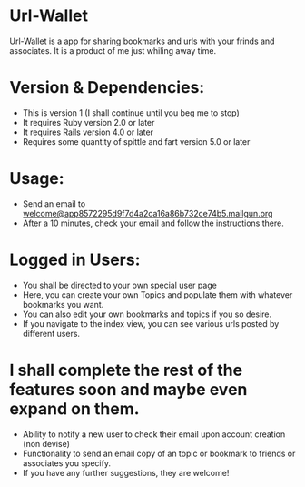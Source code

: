 # Url-Wallet
Url-Wallet is a app for sharing bookmarks and urls with your frinds and associates. It is a product of me just whiling away time. 

# Version & Dependencies:
- This is version 1 (I shall continue until you beg me to stop)
- It requires Ruby version 2.0 or later
- It requires Rails version 4.0 or later
 - Requires some quantity of spittle and fart version 5.0 or later
    
# Usage:
- Send an email to welcome@app8572295d9f7d4a2ca16a86b732ce74b5.mailgun.org
- After a 10 minutes, check your email and follow the instructions there.
    
# Logged in Users:
    
- You shall be directed to your own special user page
- Here, you can create your own Topics and populate them with whatever bookmarks you want.
- You can also edit your own bookmarks and topics if you so desire.
- If you navigate to the index view, you can see various urls posted by different users.
        
 
# I shall complete the rest of the features soon and maybe even expand on them.
- Ability to notify a new user to check their email upon account creation (non devise)
- Functionality to send an email copy of an topic or bookmark to friends or associates you specify.
- If you have any further suggestions, they are welcome!